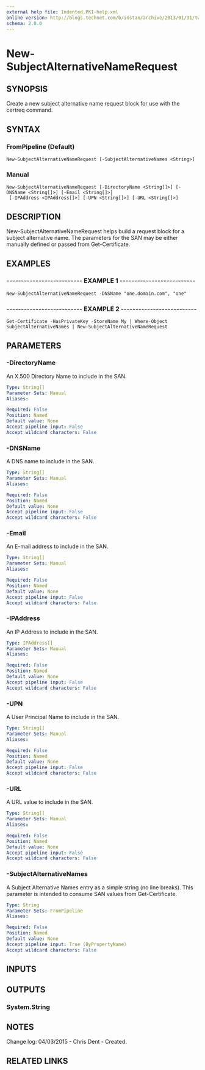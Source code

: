 ```yaml
---
external help file: Indented.PKI-help.xml
online version: http://blogs.technet.com/b/instan/archive/2013/01/31/tweaking-adcs-performance.aspx
schema: 2.0.0
---
```


# New-SubjectAlternativeNameRequest

## SYNOPSIS
Create a new subject alternative name request block for use with the certreq command.

## SYNTAX

### FromPipeline (Default)
```
New-SubjectAlternativeNameRequest [-SubjectAlternativeNames <String>]
```

### Manual
```
New-SubjectAlternativeNameRequest [-DirectoryName <String[]>] [-DNSName <String[]>] [-Email <String[]>]
 [-IPAddress <IPAddress[]>] [-UPN <String[]>] [-URL <String[]>]
```

## DESCRIPTION
New-SubjectAlternativeNameRequest helps build a request block for a subject alternative name.
The parameters for the SAN may be either manually defined or passed from Get-Certificate.

## EXAMPLES

### -------------------------- EXAMPLE 1 --------------------------
```
New-SubjectAlternativeNameRequest -DNSName "one.domain.com", "one"
```

### -------------------------- EXAMPLE 2 --------------------------
```
Get-Certificate -HasPrivateKey -StoreName My | Where-Object SubjectAlternativeNames | New-SubjectAlternativeNameRequest
```

## PARAMETERS

### -DirectoryName
An X.500 Directory Name to include in the SAN.

```yaml
Type: String[]
Parameter Sets: Manual
Aliases: 

Required: False
Position: Named
Default value: None
Accept pipeline input: False
Accept wildcard characters: False
```

### -DNSName
A DNS name to include in the SAN.

```yaml
Type: String[]
Parameter Sets: Manual
Aliases: 

Required: False
Position: Named
Default value: None
Accept pipeline input: False
Accept wildcard characters: False
```

### -Email
An E-mail address to include in the SAN.

```yaml
Type: String[]
Parameter Sets: Manual
Aliases: 

Required: False
Position: Named
Default value: None
Accept pipeline input: False
Accept wildcard characters: False
```

### -IPAddress
An IP Address to include in the SAN.

```yaml
Type: IPAddress[]
Parameter Sets: Manual
Aliases: 

Required: False
Position: Named
Default value: None
Accept pipeline input: False
Accept wildcard characters: False
```

### -UPN
A User Principal Name to include in the SAN.

```yaml
Type: String[]
Parameter Sets: Manual
Aliases: 

Required: False
Position: Named
Default value: None
Accept pipeline input: False
Accept wildcard characters: False
```

### -URL
A URL value to include in the SAN.

```yaml
Type: String[]
Parameter Sets: Manual
Aliases: 

Required: False
Position: Named
Default value: None
Accept pipeline input: False
Accept wildcard characters: False
```

### -SubjectAlternativeNames
A Subject Alternative Names entry as a simple string (no line breaks).
This parameter is intended to consume SAN values from Get-Certificate.

```yaml
Type: String
Parameter Sets: FromPipeline
Aliases: 

Required: False
Position: Named
Default value: None
Accept pipeline input: True (ByPropertyName)
Accept wildcard characters: False
```

## INPUTS

## OUTPUTS

### System.String

## NOTES
Change log:
    04/03/2015 - Chris Dent - Created.

## RELATED LINKS

